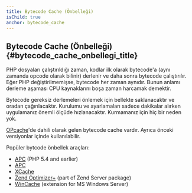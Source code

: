 ```yaml
---
title: Bytecode Cache (Önbelleği)
isChild: true
anchor: bytecode_cache
---
```


## Bytecode Cache (Önbelleği) {#bytecode_cache_onbellegi_title}

PHP dosyaları çalıştırıldığı zaman, kodlar ilk olarak bytecode'a (aynı zamanda opcode olarak bilinir) derlenir ve daha sonra bytecode çalıştırılır.
Eğer PHP değiştirilmemişse, bytecode her zaman aynıdır.  Bunun anlamı derleme aşaması CPU kaynaklarını boşa zaman harcamak demektir.

Bytecode gereksiz derlemeleri önlemek için bellekte saklanacaktır ve oradan çağırılacaktır. Kurulumu ve ayarlamaları sadece dakikalar alırken uygulamanız önemli ölçüde hızlanacaktır. Kurmamanız için hiç bir neden yok.

[OPcache](http://php.net/manual/en/book.opcache.php)'de dahili olarak gelen bytecode cache vardır.
Ayrıca önceki versiyonlar içinde kullanılabilir.

Popüler bytcode önbellek araçları:

* [APC](http://php.net/manual/en/book.apc.php) (PHP 5.4 and earlier)
* [APC](http://php.net/manual/tr/book.apc.php)
* [XCache](http://xcache.lighttpd.net/)
* [Zend Optimizer+](http://www.zend.com/products/server/) (part of Zend Server package)
* [WinCache](http://www.iis.net/download/wincacheforphp) (extension for MS Windows Server)
